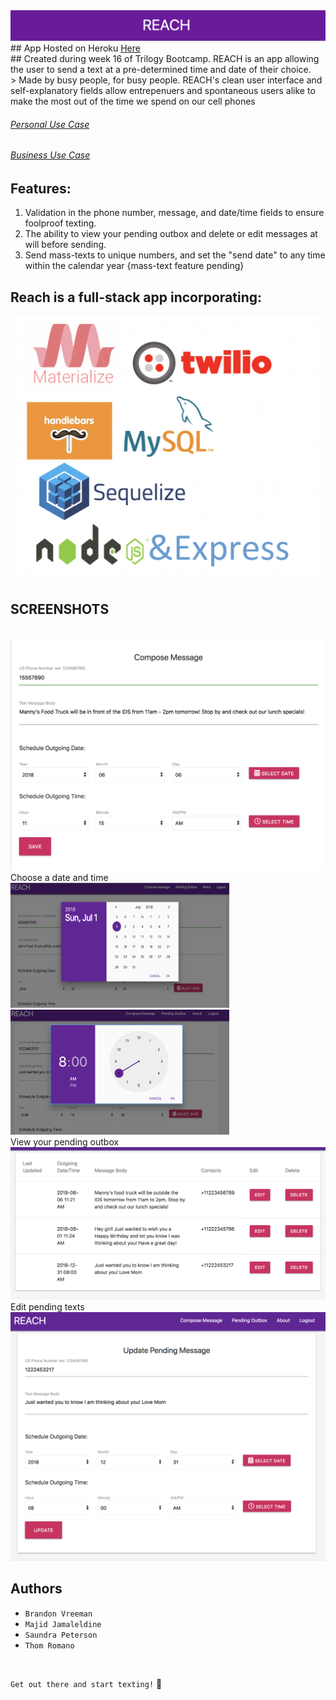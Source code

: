 <!-- <img src = "./public/assets/img/Banner.png"> -->
<img src = "./public/assets/images/Banner.png">
<br>
## App Hosted on Heroku <a href="https://app.xtensio.com/folio/s5ls38nj">Here</a>
<br>
 ## Created during week 16 of Trilogy Bootcamp. REACH is an app allowing the user to send a text at a pre-determined time and date of their choice. 
 <br>
 > Made by busy people, for busy people. REACH's clean user interface and self-explanatory fields allow entrepenuers and spontaneous users alike to make the most out of the time we spend on our cell phones
<br>

###### <a href="https://app.xtensio.com/folio/s5ls38nj">Personal Use Case</a>
###### <a href="https://app.xtensio.com/folio/s5ls38nj">Business Use Case</a>

## Features: 
1. Validation in the phone number, message, and date/time fields to ensure foolproof texting. 
2. The ability to view your pending outbox and delete or edit messages at will before sending. 
3. Send mass-texts to unique numbers, and set the "send date" to any time within the calendar year {mass-text feature pending}

## Reach is a full-stack app incorporating:

<img src= "./public/assets/images/logos.png" width="550">

## SCREENSHOTS
<br>
<img src = "./public/assets/images/Compose.png" width="600">
<br>
Choose a date and time
<img src = "./public/assets/images/DatePicker.png" width="350" height= "200">
<img src = "./public/assets/images/TimePicker.png" width="350" height= "200">
<br>
View your pending outbox
<img src = "./public/assets/images/Outbox.png" width="600">
<br>
Edit pending texts
<img src = "./public/assets/images/Outbox-Update.png" width="600">


## Authors
* ```Brandon Vreeman```
* ```Majid Jamaleldine```
* ```Saundra Peterson```
* ```Thom Romano``` 
<br>

```Get out there and start texting!``` :iphone:



